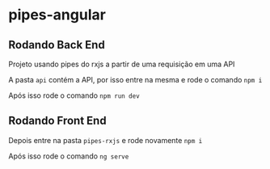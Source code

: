 # pipes-angular

## Rodando Back End


Projeto usando pipes do rxjs a partir de uma requisição em uma API 

A pasta `api` contém a API, por isso entre na mesma e rode o comando `npm i`

Após isso rode o comando `npm run dev`

## Rodando Front End

Depois entre na pasta `pipes-rxjs` e rode novamente `npm i`

Após isso rode o comando `ng serve`
